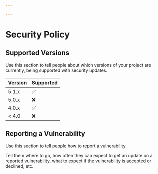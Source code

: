 ```yaml
---

---
```


# Security Policy

## Supported Versions

Use this section to tell people about which versions of your project are currently, being supported with security updates.

| Version | Supported |
| --- | --- |
| 5.1.x | :white_check_mark: |
| 5.0.x | :x: |
| 4.0.x | :white_check_mark: |
| < 4.0 | :x: |

## Reporting a Vulnerability

Use this section to tell people how to report a vulnerability.

Tell them where to go, how often they can expect to get an update on a reported vulnerability, what to expect if the vulnerability is accepted or declined, etc.